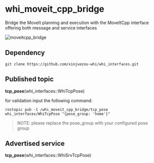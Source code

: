 # whi_moveit_cpp_bridge
Bridge the MoveIt planning and execution with the MoveItCpp interface offering both message and service interfaces

![moveitcpp_bridge](https://github.com/xinjuezou-whi/whi_moveit_cpp_bridge/assets/72239958/29b0b522-7429-4401-9c42-54f7970dd4b3)

## Dependency
```
git clone https://github.com/xinjuezou-whi/whi_interfaces.git
```

## Published topic
**tcp_pose**(whi_interfaces::WhiTcpPose)

for validation input the following command:
```
rostopic pub -1 /whi_moveit_cpp_bridge/tcp_pose whi_interfaces/WhiTcpPose "{pose_group: 'home'}"
```
> NOTE: please replace the pose_group with your configured pose group

## Advertised service
**tcp_pose**(whi_interfaces::WhiSrvTcpPose)
